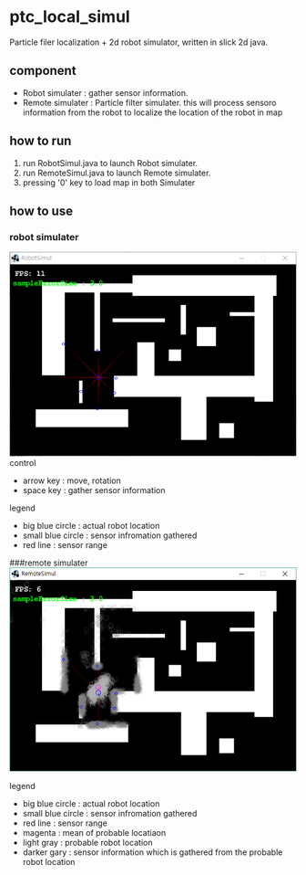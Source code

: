 # ptc_local_simul
Particle filer localization + 2d robot simulator, written in slick 2d java. 

## component 
- Robot simulater : gather sensor information.
- Remote simulater : Particle filter simulater. this will process sensoro information from the robot to localize the location of the robot in map
## how to run
1. run RobotSimul.java to launch Robot simulater. 
2. run RemoteSimul.java to launch Remote simulater. 
3. pressing '0' key to load map in both Simulater

## how to use
### robot simulater
![alt tag](https://github.com/calanchue/ptc_local_simul/blob/master/readme/robot_simul_2.PNG)
control

- arrow key : move, rotation
- space key : gather sensor information

legend

- big blue circle : actual robot location
- small blue circle : sensor infromation gathered
- red line : sensor range

###remote simulater
![alt tag](https://github.com/calanchue/ptc_local_simul/blob/master/readme/ptc_simul_2.PNG)

legend

- big blue circle : actual robot location
- small blue circle : sensor infromation gathered
- red line : sensor range
- magenta : mean of probable locatiaon
- light gray : probable robot location
- darker gary : sensor information which is gathered from the probable robot location
